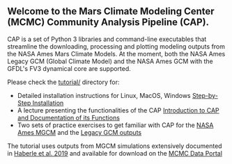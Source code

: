 ## Welcome to the Mars Climate Modeling Center (MCMC) Community Analysis Pipeline (CAP).

CAP is a set of Python 3 libraries and command-line executables that streamline the downloading, processing and plotting modeling outputs from the NASA Ames Mars Climate Models. At the moment, both the NASA Ames Legacy GCM (Global Climate Model) and the NASA Ames GCM with the GFDL's FV3 dynamical core are supported.


Please check the [tutorial/](./tutorial/) directory for:

* Detailed installation instructions for Linux, MacOS, Windows [Step-by-Step Installation](./tutorial/CAP_Install.md)
* A lecture presenting the functionalities of the CAP [Introduction to CAP and Documentation of its Functions](./tutorial/CAP_lecture.md)
* Two sets of practice exercises to get familiar with CAP for the [NASA Ames MGCM](./tutorial/CAP_Exercises.md) and the [Legacy GCM outputs](./tutorial/CAP_Exercises_2021.md)

The tutorial uses outputs from MGCM simulations extensively documented in [Haberle et al. 2019](https://www.sciencedirect.com/science/article/pii/S0019103518305761) and available for download on the [MCMC Data Portal](https://data.nas.nasa.gov/mcmc/index.html)
